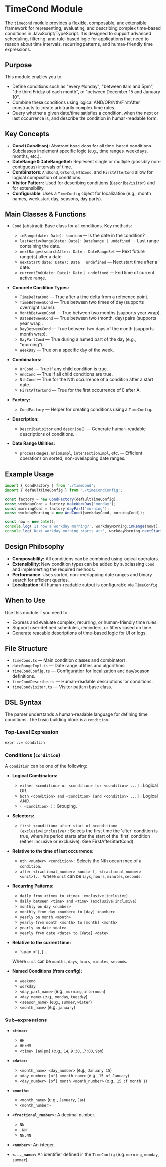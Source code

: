 # TimeCond Module

The `timecond` module provides a flexible, composable, and extensible
framework for representing, evaluating, and describing complex
time-based conditions in JavaScript/TypeScript. It is designed to
support advanced scheduling, filtering, and rule-based logic for
applications that need to reason about time intervals, recurring
patterns, and human-friendly time expressions.

## Purpose

This module enables you to:

- Define conditions such as "every Monday", "between 9am and 5pm",
  "the third Friday of each month", or "between December 15 and
  January 10".
- Combine these conditions using logical AND/OR/Nth/FirstAfter
  constructs to create arbitrarily complex time rules.
- Query whether a given date/time satisfies a condition, when the next
  or last occurrence is, and describe the condition in human-readable
  form.

## Key Concepts

- **Cond (Condition):** Abstract base class for all time-based
  conditions. Subclasses implement specific logic (e.g., time ranges,
  weekdays, months, etc.).
- **DateRange & DateRangeSet:** Represent single or multiple (possibly
  non-contiguous) intervals of time.
- **Combinators:** `AndCond`, `OrCond`, `NthCond`, and
  `FirstAfterCond` allow for logical composition of conditions.
- **Visitor Pattern:** Used for describing conditions
  (`DescribeVisitor`) and for extensibility.
- **Configurable:** Uses a `TimeConfig` object for localization (e.g.,
  month names, week start day, seasons, day parts).

## Main Classes & Functions

- `Cond` (abstract): Base class for all conditions. Key methods:

  - `inRange(date: Date): boolean` — Is the date in the condition?
  - `lastActiveRange(date: Date): DateRange | undefined` — Last range containing the date.
  - `nextRanges(searchAfter: Date): DateRangeSet` — Next future range(s) after a date.
  - `nextStart(date: Date): Date | undefined` — Next start time after a date.
  - `currentEnd(date: Date): Date | undefined` — End time of current active range.

- **Concrete Condition Types:**

  - `TimeDeltaCond` — True after a time delta from a reference point.
  - `TimeBetweenCond` — True between two times of day (supports overnight spans).
  - `MonthBetweenCond` — True between two months (supports year wrap).
  - `DateBetweenCond` — True between two (month, day) pairs (supports year wrap).
  - `DayBetweenCond` — True between two days of the month (supports month wrap).
  - `DayPartCond` — True during a named part of the day (e.g., "morning").
  - `WeekDay` — True on a specific day of the week.

- **Combinators:**

  - `OrCond` — True if any child condition is true.
  - `AndCond` — True if all child conditions are true.
  - `NthCond` — True for the Nth occurrence of a condition after a start date.
  - `FirstAfterCond` — True for the first occurrence of B after A.

- **Factory:**

  - `CondFactory` — Helper for creating conditions using a `TimeConfig`.

- **Description:**

  - `DescribeVisitor` and `describe()` — Generate human-readable descriptions of conditions.

- **Date Range Utilities:**
  - `processRanges`, `unionImpl`, `intersectionImpl`, etc. — Efficient operations on sorted, non-overlapping date ranges.

## Example Usage

```ts
import { CondFactory } from './timeCond';
import { defaultTimeConfig } from './timeCondConfig';

const factory = new CondFactory(defaultTimeConfig);
const weekdayCond = factory.makeWeekDay('monday');
const morningCond = factory.dayPart('morning');
const workdayMorning = new AndCond([weekdayCond, morningCond]);

const now = new Date();
console.log('Is now a workday morning?', workdayMorning.inRange(now));
console.log('Next workday morning starts at:', workdayMorning.nextStart(now));
```

## Design Philosophy

- **Composability:** All conditions can be combined using logical operators.
- **Extensibility:** New condition types can be added by subclassing `Cond` and implementing the required methods.
- **Performance:** Uses sorted, non-overlapping date ranges and binary search for efficient queries.
- **Localization:** All human-readable output is configurable via `TimeConfig`.

## When to Use

Use this module if you need to:

- Express and evaluate complex, recurring, or human-friendly time rules.
- Support user-defined schedules, reminders, or filters based on time.
- Generate readable descriptions of time-based logic for UI or logs.

## File Structure

- `timeCond.ts` — Main condition classes and combinators.
- `dateRangeImpl.ts` — Date range utilities and algorithms.
- `timeCondConfig.ts` — Configuration for localization and day/season definitions.
- `timeCondDescribe.ts` — Human-readable descriptions for conditions.
- `timeCondVisitor.ts` — Visitor pattern base class.

## DSL Syntax

The parser understands a human-readable language for defining time conditions. The basic building block is a `condition`.

### Top-Level Expression

`expr ::= condition`

### Conditions (`condition`)

A `condition` can be one of the following:

- **Logical Combinators:**

  - `either <condition> or <condition> [or <condition> ...]` : Logical OR.
  - `both <condition> and <condition> [and <condition> ...]` : Logical AND.
  - `( <condition> )` : Grouping.

- **Selectors:**

  - `first <condition> after start of <condition> (exclusive|inclusive)` : Selects the first time the 'after' condition is true, where its period starts after the start of the 'first' condition (either inclusive or exclusive). (See FirstAfterStartCond)

- **Relative to the time of last occurrence:**

  - `nth <number> <condition>` : Selects the Nth occurrence of a `condition`.
  - `after <fractional_number> <unit> [, <fractional_number> <unit>]...` where `unit` can be `days`, `hours`, `minutes`, `seconds`.

- **Recurring Patterns:**

  - `daily from <time> to <time> (exclusive|inclusive)`
  - `daily between <time> and <time> (exclusive|inclusive)`
  - `monthly on day <number>`
  - `monthly from day <number> to [day] <number>`
  - `yearly on month <month>`
  - `yearly from month <month> to [month] <month>`
  - `yearly on date <date>`
  - `yearly from date <date> to [date] <date>`

- **Relative to the current time:**

  - `span of <number> <unit> [, <number> <unit>]...

  Where `unit` can be `months`, `days`, `hours`, `minutes`, `seconds`.

- **Named Conditions (from config):**
  - `weekend`
  - `workday`
  - `<day_part_name>` (e.g., `morning`, `afternoon`)
  - `<day_name>` (e.g., `monday`, `tuesday`)
  - `<season_name>` (e.g., `summer`, `winter`)
  - `<month_name>` (e.g. `january`)

### Sub-expressions

- **`<time>`:**

  - `HH`
  - `HH:MM`
  - `<time> [am|pm]`
    (e.g., `14`, `9:30`, `17:00`, `9pm`)

- **`<date>`:**

  - `<month_name> <day_number>` (e.g., `January 15`)
  - `<day_number> [of] <month_name>` (e.g., `15 of January`)
  - `<day_number> [of] month <month_number>` (e.g., `15 of month 1`)

- **`<month>`:**

  - `<month_name>` (e.g., `January`, `Jan`)
  - `<month_number>`

- **`<fractional_number>`:** A decimal number.

  - `NN`
  - `.NN`
  - `NN.NN`

- **`<number>`:** An integer.
- **`<..._name>`:** An identifier defined in the `TimeConfig` (e.g. `morning`, `monday`, `summer`).
